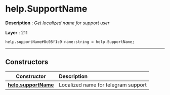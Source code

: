 # help.SupportName

**Description** : *Get localized name for support user*

**Layer** : 211

```tl
help.supportName#8c05f1c9 name:string = help.SupportName;
```

---

## Constructors

| Constructor | Description |
| :---: | :--- |
| [**help.supportName**](constructor/help.supportName) | Localized name for telegram support |